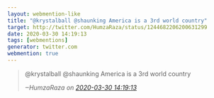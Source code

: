 ```yaml
---
layout: webmention-like
title: "@krystalball @shaunking America is a 3rd world country"
target: http://twitter.com/HumzaRaza/status/1244682206200631299
date: 2020-03-30 14:19:13
tags: [webmentions]
generator: twitter.com
webmention: true
---
```




<blockquote class="external-citation">
  <p>
    @krystalball @shaunking America is a 3rd world country
  </p>
  <cite>‒<span class="p-author p-name">HumzaRaza</span>
    on
    <a href="http://twitter.com/HumzaRaza/status/1244682206200631299" rel="external nofollow" target="_blank">2020-03-30 14:19:13</a>
  </cite>
</blockquote>



